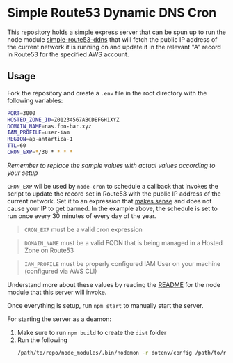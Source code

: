# Simple Route53 Dynamic DNS Cron 

This repository holds a simple express server that can be spun up to run the node module [simple-route53-ddns](https://github.com/pejulian/simple-route53-ddns) that will fetch the public IP address of the current network it is running on and update it in the relevant "A" record in Route53 for the specified AWS account.

## Usage

Fork the repository and create a `.env` file in the root directory with the following variables:

```bash
PORT=3000
HOSTED_ZONE_ID=Z01234567ABCDEFGH1XYZ
DOMAIN_NAME=nas.foo-bar.xyz
IAM_PROFILE=user-iam
REGION=ap-antartica-1
TTL=60
CRON_EXP=*/30 * * * *
```

_Remember to replace the sample values with actual values according to your setup_

`CRON_EXP` wil be used by `node-cron` to schedule a callback that invokes the script to update the record set in Route53 with the public IP address of the current network. Set it to an expression that [makes sense](https://crontab.guru/every-1-hour) and does not cause your IP to get banned. In the example above, the schedule is set to run once every 30 minutes of every day of the year.

> `CRON_EXP` must be a valid cron expression

> `DOMAIN_NAME` must be a valid FQDN that is being managed in a Hosted Zone on Route53

> `IAM_PROFILE` must be properly configured IAM User on your machine (configured via AWS CLI)

Understand more about these values by reading the [README](https://github.com/pejulian/simple-route53-ddns/blob/master/README.md) for the node module that this server will invoke.

Once everything is setup, run `npm start` to manually start the server.


For starting the server as a deamon:

1. Make sure to run `npm build` to create the `dist` folder
2. Run the following
    ```bash
    /path/to/repo/node_modules/.bin/nodemon -r dotenv/config /path/to/repo/dist/index.js
    ```